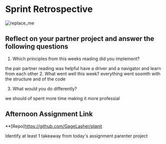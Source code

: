 # Sprint Retrospective

![replace_me](https://codeworks.blob.core.windows.net/public/assets/img/illustrations/placeholder.svg)

## Reflect on your partner project and answer the following questions

1. Which principles from this weeks reading did you implement?

the pair partner reading was helpful have a driver and a navigator and learn from each other 
2. What went well this week?
everything went soomth with the structure and of the code 

3. What would you do differently?

we should of spent more time making it more professial 
## Afternoon Assignment Link

**[Repo]https://github.com/GageLasher/planit

Identify at least 1 takeaway from today's assignment
parenter project
